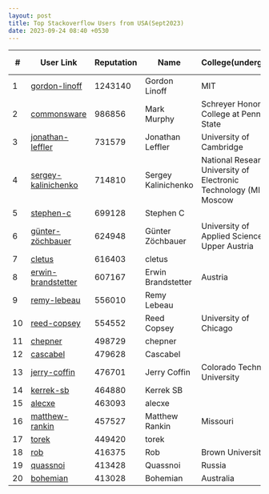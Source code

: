 ```yaml
---
layout: post
title: Top Stackoverflow Users from USA(Sept2023)
date: 2023-09-24 08:40 +0530
---
```


|#|User Link|Reputation|Name|College(undergrad)|Company(most well known)|
|---|---|---|---|---|---|
| 1  | [gordon-linoff](https://stackoverflow.com/users/1144035) | 1243140 | Gordon Linoff | MIT | Columbia University(professor) |
| 2  | [commonsware](https://stackoverflow.com/users/115145) | 986856 | Mark Murphy | Schreyer Honors College at Penn State | lululemon |
| 3  | [jonathan-leffler](https://stackoverflow.com/users/15168) | 731579 | Jonathan Leffler | University of Cambridge | HCL Technologies |
| 4  | [sergey-kalinichenko](https://stackoverflow.com/users/335858) | 714810 | Sergey Kalinichenko | National Research University of Electronic Technology (MIET), Moscow | Interactive Brokers |
| 5  | [stephen-c](https://stackoverflow.com/users/139985) | 699128 | Stephen C | | |
| 6  | [günter-zöchbauer](https://stackoverflow.com/users/217408) | 624948 | Günter Zöchbauer | University of Applied Sciences Upper Austria | Kapsch BusinessCom GmbH |
| 7  | [cletus](https://stackoverflow.com/users/18393) | 616403 | cletus | | |
| 8  | [erwin-brandstetter](https://stackoverflow.com/users/939860) | 607167 | Erwin Brandstetter | Austria | |
| 9  | [remy-lebeau](https://stackoverflow.com/users/65863) | 556010 | Remy Lebeau | | Microsoft |
| 10  | [reed-copsey](https://stackoverflow.com/users/65358) | 554552 | Reed Copsey | University of Chicago | F# Software Foundation |
| 11  | [chepner](https://stackoverflow.com/users/1126841) | 498729 | chepner | | |
| 12  | [cascabel](https://stackoverflow.com/users/119963) | 479628 | Cascabel | | |
| 13  | [jerry-coffin](https://stackoverflow.com/users/179910) | 476701 | Jerry Coffin | Colorado Technical University | Fuse Integration |
| 14  | [kerrek-sb](https://stackoverflow.com/users/596781) | 464880 | Kerrek SB | | |
| 15  | [alecxe](https://stackoverflow.com/users/771848) | 463093 | alecxe | | |
| 16  | [matthew-rankin](https://stackoverflow.com/users/95592) | 457527 | Matthew Rankin | Missouri | . |
| 17  | [torek](https://stackoverflow.com/users/1256452) | 449420 | torek | | |
| 18  | [rob](https://stackoverflow.com/users/1271826) | 416375 | Rob | Brown University | Entrepreneur |
| 19  | [quassnoi](https://stackoverflow.com/users/55159) | 413428 | Quassnoi | Russia | |
| 20  | [bohemian](https://stackoverflow.com/users/256196) | 413028 | Bohemian | Australia | |
